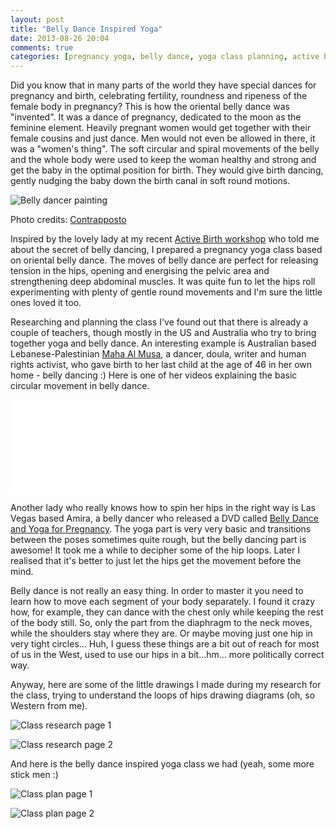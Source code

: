 ```yaml
---
layout: post
title: "Belly Dance Inspired Yoga"
date: 2013-08-26 20:04
comments: true
categories: [pregnancy yoga, belly dance, yoga class planning, active birth]
---
```

Did you know that in many parts of the world they have special dances for pregnancy and birth, celebrating fertility, roundness and ripeness of the female body in pregnancy? This is how the oriental belly dance was "invented". It was a dance of pregnancy, dedicated to the moon as the feminine element. Heavily pregnant women would get together with their female cousins and just dance. Men would not even be allowed in there, it was a "women's thing". The soft circular and spiral movements of the belly and the whole body were used to keep the woman healthy and strong and get the baby in the optimal position for birth. They would give birth dancing, gently nudging the baby down the birth canal in soft round motions.

<p class="centeredimage"><img src="https://dl.dropboxusercontent.com/u/3886907/miau/belly_dance_logo_by_contrapposto.jpg" alt="Belly dancer painting"></img></p>

Photo credits: [Contrapposto](http://contrapposto.deviantart.com/art/Belly-Dance-Logo-69814644)

Inspired by the lovely lady at my recent [Active Birth workshop](http://www.activebirthcentre.com/) who told me about the secret of belly dancing, I prepared a pregnancy yoga class based on oriental belly dance. The moves of belly dance are perfect for releasing tension in the hips, opening and energising the pelvic area and strengthening deep abdominal muscles. It was quite fun to let the hips roll experimenting with plenty of gentle round movements and I'm sure the little ones loved it too.

Researching and planning the class I've found out that there is already a couple of teachers, though mostly in the US and Australia who try to bring together yoga and belly dance. An interesting example is Australian based Lebanese-Palestinian [Maha Al Musa](http://www.bellydanceforbirth.com/flex/about_maha/47/1), a dancer, doula, writer and human rights activist, who gave birth to her last child at the age of 46 in her own home - belly dancing :) Here is one of her videos explaining the basic circular movement in belly dance.

<iframe src="//www.youtube.com/embed/1kUkJ8_fm8w" frameborder="0" allowfullscreen></iframe>

Another lady who really knows how to spin her hips in the right way is Las Vegas based Amira, a belly dancer who released a DVD called [Belly Dance and Yoga for Pregnancy](http://www.pregnantbellydance.com/). The yoga part is very very basic and transitions between the poses sometimes quite rough, but the belly dancing part is awesome! It took me a while to decipher some of the hip loops. Later I realised that it's better to just let the hips get the movement before the mind.

Belly dance is not really an easy thing. In order to master it you need to learn how to move each segment of your body separately. I found it crazy how, for example, they can dance with the chest only while keeping the rest of the body still. So, only the part from the diaphragm to the neck moves, while the shoulders stay where they are. Or maybe moving just one hip in very tight circles... Huh, I guess these things are a bit out of reach for most of us in the West, used to use our hips in a bit...hm... more politically correct way.

Anyway, here are some of the little drawings I made during my research for the class, trying to understand the loops of hips drawing diagrams (oh, so Western from me).

<p class="centeredimage"><img src="https://dl.dropboxusercontent.com/u/3886907/miau/BellyDanceResearch_HorizontalMoves.jpg" alt="Class research page 1"></img></p>

<p class="centeredimage"><img src="https://dl.dropboxusercontent.com/u/3886907/miau/BellyDanceResearch_UpperBodyMoves.jpg" alt="Class research page 2"></img></p>

And here is the belly dance inspired yoga class we had (yeah, some more stick men :)

<p class="centeredimage"><img src="https://dl.dropboxusercontent.com/u/3886907/miau/PregnancyYogaClass21-Belly_Dance_1.jpg" alt="Class plan page 1"></img></p>

<p class="centeredimage"><img src="https://dl.dropboxusercontent.com/u/3886907/miau/PregnancyYogaClass21-Belly_Dance_2.jpg" alt="Class plan page 2"></img></p>